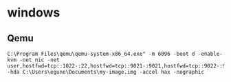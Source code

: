 # windows

## Qemu

    C:\Program Files\qemu\qemu-system-x86_64.exe" -m 6096 -boot d -enable-kvm -net nic -net user,hostfwd=tcp::1022-:22,hostfwd=tcp::9021-:9021,hostfwd=tcp::9022-:9022,hostfwd=tcp::8080-:8080,hostfwd=tcp::9663-:9663,hostfwd=tcp::9664-:9664,hostfwd=tcp::3000-:3000  -hda C:\Users\egune\Documents\my-image.img -accel hax -nographic
